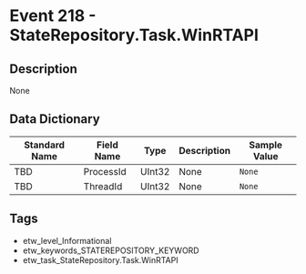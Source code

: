 # Event 218 - StateRepository.Task.WinRTAPI

## Description
None

## Data Dictionary
|Standard Name|Field Name|Type|Description|Sample Value|
|---|---|---|---|---|
|TBD|ProcessId|UInt32|None|`None`|
|TBD|ThreadId|UInt32|None|`None`|

## Tags
* etw_level_Informational
* etw_keywords_STATEREPOSITORY_KEYWORD
* etw_task_StateRepository.Task.WinRTAPI